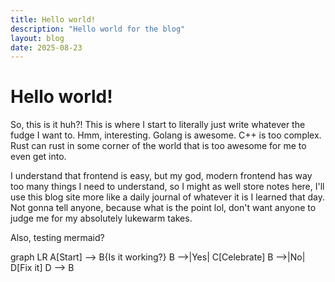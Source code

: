```yaml
---
title: Hello world!
description: "Hello world for the blog"
layout: blog 
date: 2025-08-23
---
```


# Hello world!

So, this is it huh?! This is where I start to literally just write whatever the fudge I want to. Hmm, interesting. 
Golang is awesome. C++ is too complex. Rust can rust in some corner of the world that is too awesome for me to even get into.

I understand that frontend is easy, but my god, modern frontend has way too many things I need to understand, so I might as well store notes here, I'll use this blog site more like a daily journal of whatever it is I learned that day. Not gonna tell anyone, because what is the point lol, don't want anyone to judge me for my absolutely lukewarm takes. 

Also, testing mermaid?

<div class="mermaid">
graph LR
  A[Start] --> B{Is it working?}
  B -->|Yes| C[Celebrate]
  B -->|No| D[Fix it]
  D --> B
</div>
